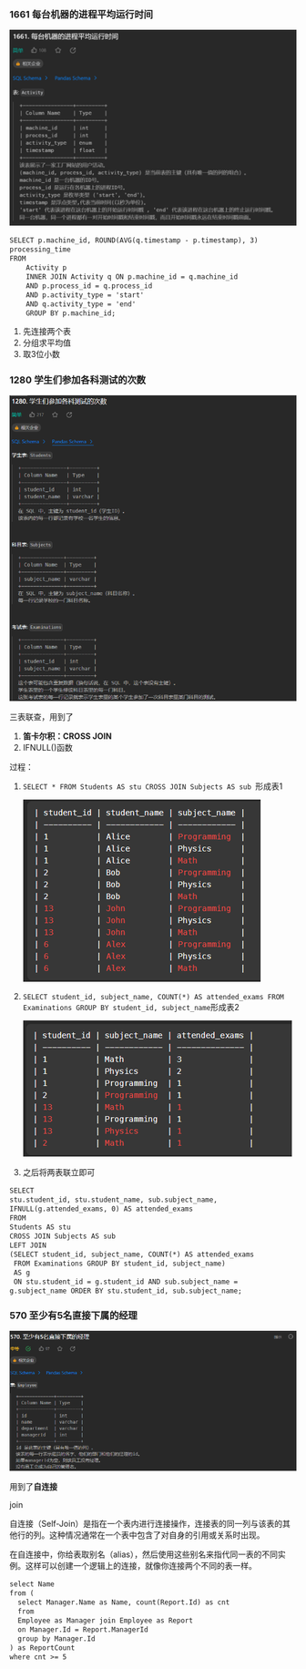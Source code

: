 ### 1661 每台机器的进程平均运行时间

![image-20231119184048209](img/image-20231119184048209.png)

```mysql
SELECT p.machine_id, ROUND(AVG(q.timestamp - p.timestamp), 3) processing_time
FROM
	Activity p
	INNER JOIN Activity q ON p.machine_id = q.machine_id 
	AND p.process_id = q.process_id 
	AND p.activity_type = 'start' 
	AND q.activity_type = 'end'
	GROUP BY p.machine_id;
```

1. 先连接两个表
2. 分组求平均值
3. 取3位小数





### 1280 学生们参加各科测试的次数

![image-20231122161504225](img/image-20231122161504225.png)

三表联查，用到了

1. **笛卡尔积：CROSS JOIN**
2. IFNULL()函数

过程：

1. `SELECT * FROM Students AS stu CROSS JOIN Subjects AS sub `形成表1

   ![image-20231122171029558](img/image-20231122171029558.png)

2. `SELECT student_id, subject_name, COUNT(*) AS attended_exams FROM Examinations GROUP BY student_id, subject_name`形成表2

   ![image-20231122171210979](img/image-20231122171210979.png)

3. 之后将两表联立即可

```MySQL
SELECT 
stu.student_id, stu.student_name, sub.subject_name, IFNULL(g.attended_exams, 0) AS attended_exams 
FROM 
Students AS stu 
CROSS JOIN Subjects AS sub 
LEFT JOIN 
(SELECT student_id, subject_name, COUNT(*) AS attended_exams 
 FROM Examinations GROUP BY student_id, subject_name) 
 AS g 
 ON stu.student_id = g.student_id AND sub.subject_name = g.subject_name ORDER BY stu.student_id, sub.subject_name;
```



### 570 至少有5名直接下属的经理

![image-20231124153544077](img/image-20231124153544077.png)

用到了**自连接**

join

自连接（Self-Join）是指在一个表内进行连接操作，连接表的同一列与该表的其他行的列。这种情况通常在一个表中包含了对自身的引用或关系时出现。

在自连接中，你给表取别名（alias），然后使用这些别名来指代同一表的不同实例。这样可以创建一个逻辑上的连接，就像你连接两个不同的表一样。

```MYSQL
select Name
from (
  select Manager.Name as Name, count(Report.Id) as cnt
  from
  Employee as Manager join Employee as Report
  on Manager.Id = Report.ManagerId
  group by Manager.Id
) as ReportCount
where cnt >= 5

```


